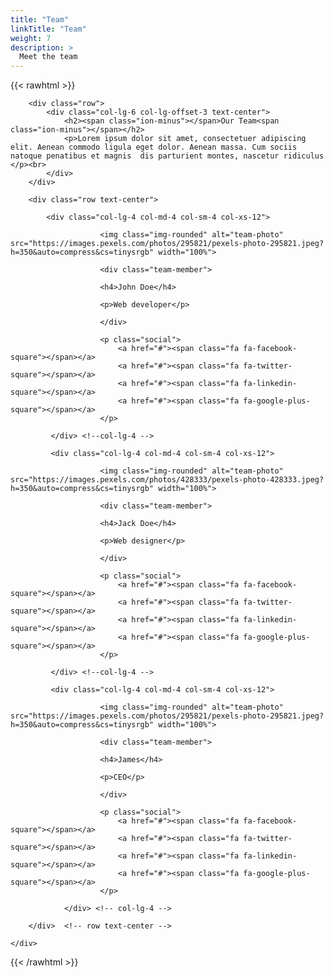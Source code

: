 ```yaml
---
title: "Team"
linkTitle: "Team"
weight: 7
description: >
  Meet the team
---
```


{{< rawhtml >}}
  <!DOCTYPE html>
<html lang="en">
<head>
<link href="//netdna.bootstrapcdn.com/bootstrap/3.0.3/css/bootstrap.min.css" rel="stylesheet" id="bootstrap-css">
<script src="//netdna.bootstrapcdn.com/bootstrap/3.0.3/js/bootstrap.min.js"></script>
<script src="//code.jquery.com/jquery-1.11.1.min.js"></script>
<!------ Include the above in your HEAD tag ---------->
</head>

<!--
    youtube:  https://www.youtube.com/channel/UCqlv40k1N0L9nsSrzL1OWwg/videos
    site:     http://www.templateindirr.com
-->

<link href="https://cdnjs.cloudflare.com/ajax/libs/ionicons/2.0.1/css/ionicons.min.css" rel="stylesheet"> 
<link href="https://maxcdn.bootstrapcdn.com/font-awesome/4.7.0/css/font-awesome.min.css" rel="stylesheet"> 
<body>
<div class="team">
    <div class="container">
                
        <div class="row">
            <div class="col-lg-6 col-lg-offset-3 text-center">  
                <h2><span class="ion-minus"></span>Our Team<span class="ion-minus"></span></h2>
                <p>Lorem ipsum dolor sit amet, consectetuer adipiscing elit. Aenean commodo ligula eget dolor. Aenean massa. Cum sociis natoque penatibus et magnis  dis parturient montes, nascetur ridiculus </p><br>
            </div> 
        </div>
    		    		
    	<div class="row text-center">
    			
    		<div class="col-lg-4 col-md-4 col-sm-4 col-xs-12">
    				   
    				   	<img class="img-rounded" alt="team-photo" src="https://images.pexels.com/photos/295821/pexels-photo-295821.jpeg?h=350&auto=compress&cs=tinysrgb" width="100%"> 
    				   	
    				   	<div class="team-member">
                        
    				   	<h4>John Doe</h4>
    				   	
    				   	<p>Web developer</p>
                        
    				   	</div>
    				   	
    				   	<p class="social">
    				   		<a href="#"><span class="fa fa-facebook-square"></span></a>
    				   		<a href="#"><span class="fa fa-twitter-square"></span></a>
    				   		<a href="#"><span class="fa fa-linkedin-square"></span></a>
    				   		<a href="#"><span class="fa fa-google-plus-square"></span></a>
    				   	</p>
    						    					    				
    		 </div> <!--col-lg-4 -->
    				
    		 <div class="col-lg-4 col-md-4 col-sm-4 col-xs-12">
    				   
    				   	<img class="img-rounded" alt="team-photo" src="https://images.pexels.com/photos/428333/pexels-photo-428333.jpeg?h=350&auto=compress&cs=tinysrgb" width="100%">
    				   	
    				   	<div class="team-member">
                        
    				   	<h4>Jack Doe</h4>
    				   	
    				   	<p>Web designer</p>
                        
    				   	</div>
    				   	
    				   	<p class="social">
    				   		<a href="#"><span class="fa fa-facebook-square"></span></a>
    				   		<a href="#"><span class="fa fa-twitter-square"></span></a>
    				   		<a href="#"><span class="fa fa-linkedin-square"></span></a>
    				   		<a href="#"><span class="fa fa-google-plus-square"></span></a>
    				   	</p>
    						    					    				
    		 </div> <!--col-lg-4 -->
    				
    		 <div class="col-lg-4 col-md-4 col-sm-4 col-xs-12">
    				   
    				   	<img class="img-rounded" alt="team-photo" src="https://images.pexels.com/photos/295821/pexels-photo-295821.jpeg?h=350&auto=compress&cs=tinysrgb" width="100%"> 
    				   	
    				   	<div class="team-member">
                        
    				   	<h4>James</h4>
    				   	
    				   	<p>CEO</p>
                        
    				   	</div>
    				   	
    				   	<p class="social">
    				   		<a href="#"><span class="fa fa-facebook-square"></span></a>
    				   		<a href="#"><span class="fa fa-twitter-square"></span></a>
    				   		<a href="#"><span class="fa fa-linkedin-square"></span></a>
    				   		<a href="#"><span class="fa fa-google-plus-square"></span></a>
    				   	</p>
    						    					    				
    		    </div> <!-- col-lg-4 -->
                   
    	</div>  <!-- row text-center -->
    			
    </div>    
</div>
</body>
</html>
{{< /rawhtml >}}